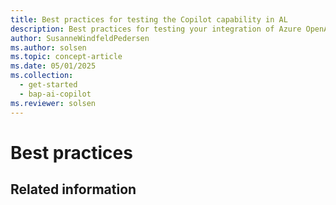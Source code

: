 ```yaml
---
title: Best practices for testing the Copilot capability in AL
description: Best practices for testing your integration of Azure OpenAI Service through the AI module of Business Central.
author: SusanneWindfeldPedersen
ms.author: solsen
ms.topic: concept-article
ms.date: 05/01/2025
ms.collection:
  - get-started
  - bap-ai-copilot
ms.reviewer: solsen
---
```


# Best practices


## Related information